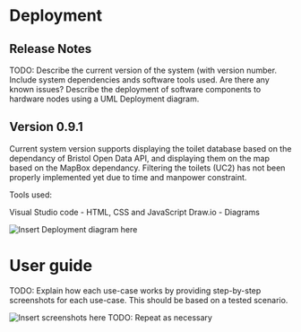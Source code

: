 # Deployment

## Release Notes
TODO: Describe the current version of the system (with version number. Include system dependencies ands software tools used.
Are there any known issues? 
Describe the deployment of software components to hardware nodes using a UML Deployment diagram.


## Version 0.9.1

Current system version supports displaying the toilet database based on the dependancy of Bristol Open Data API, and displaying them on the map based on the MapBox dependancy. Filtering the toilets (UC2) has not been properly implemented yet due to time and manpower constraint.

Tools used: 

Visual Studio code - HTML, CSS and JavaScript
Draw.io - Diagrams


![Insert Deployment diagram here](images/deployment.png)

# User guide
TODO: Explain how each use-case works by providing step-by-step screenshots for each use-case. This should be based on a tested scenario.

![Insert screenshots here](images/screenshot.png)
TODO: Repeat as necessary
